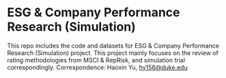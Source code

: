 # ESG & Company Performance Research (Simulation)
This repo includes the code and datasets for ESG & Company Performance Research (Simulation) project. This project mainly focuses on the review of rating methodologies from MSCI & RepRisk, and simulation trial correspondingly. Correspondence: Haoxin Yu, hy156@duke.edu
